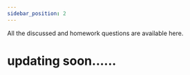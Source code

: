 ```yaml
---
sidebar_position: 2
---
```

All the discussed and homework questions are available here.

# updating soon......